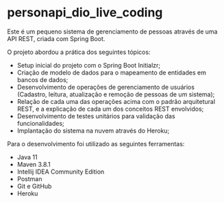 
# personapi_dio_live_coding

Este é um pequeno sistema de gerenciamento de pessoas através de uma API REST, criada com Spring Boot.

O projeto abordou a prática dos seguintes tópicos:

  - Setup inicial do projeto com o Spring Boot Initialzr;
  - Criação de modelo de dados para o mapeamento de entidades em bancos de dados;
  - Desenvolvimento de operações de gerenciamento de usuários (Cadastro, leitura, atualização e remoção de pessoas de um sistema);
  - Relação de cada uma das operações acima com o padrão arquitetural REST, e a explicação de cada um dos conceitos REST envolvidos;
  - Desenvolvimento de testes unitários para validação das funcionalidades;
  - Implantação do sistema na nuvem através do Heroku;

Para o desenvolvimento foi utilizado as seguintes ferramentas:

  - Java 11
  - Maven 3.8.1
  - Intellij IDEA Community Edition
  - Postman
  - Git e GitHub
  - Heroku
